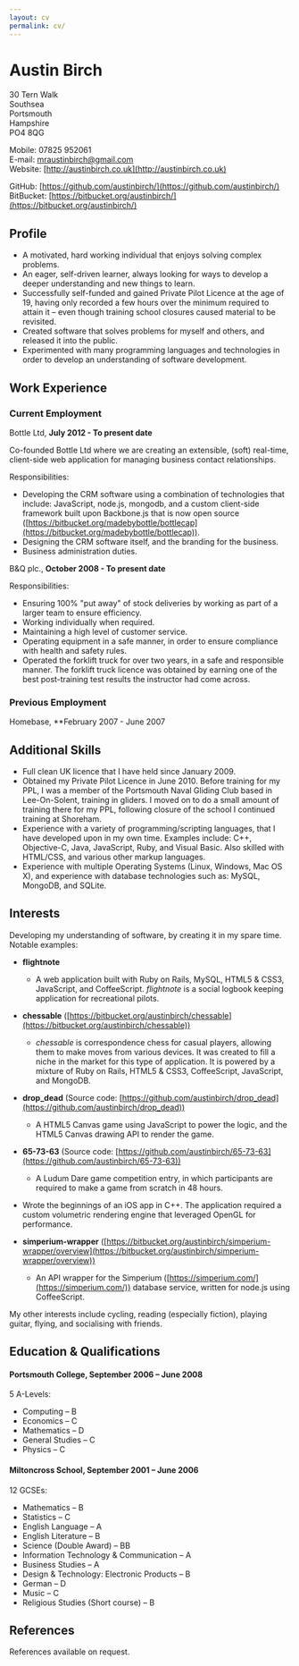 ```yaml
---
layout: cv
permalink: cv/
---
```

# Austin Birch

30 Tern Walk  
Southsea  
Portsmouth  
Hampshire  
PO4 8QG  

Mobile: 07825 952061  
E-mail: [mraustinbirch@gmail.com](mailto:mraustinbirch@gmail.com)  
Website: [http://austinbirch.co.uk](http://austinbirch.co.uk)

GitHub: [https://github.com/austinbirch/](https://github.com/austinbirch/)  
BitBucket: [https://bitbucket.org/austinbirch/](https://bitbucket.org/austinbirch/)

## Profile

- A motivated, hard working individual that enjoys solving complex problems.
- An eager, self-driven learner, always looking for ways to develop a deeper
  understanding and new things to learn.
- Successfully self-funded and gained Private Pilot Licence at the age of 19,
  having only recorded a few hours over the minimum required to attain it – even
  though training school closures caused material to be revisited.
- Created software that solves problems for myself and others, and released it
  into the public.
- Experimented with many programming languages and technologies in order to
  develop an understanding of software development.

## Work Experience

### Current Employment

Bottle Ltd, **July 2012 - To present date**

Co-founded Bottle Ltd where we are creating an extensible, (soft) real-time,
client-side web application for managing business contact relationships.

Responsibilities:

- Developing the CRM software using a combination of technologies that include:
  JavaScript, node.js, mongodb, and a custom client-side framework built upon
  Backbone.js that is now open source
   ([https://bitbucket.org/madebybottle/bottlecap](https://bitbucket.org/madebybottle/bottlecap)).
- Designing the CRM software itself, and the branding for the business.
- Business administration duties.

B&Q plc., **October 2008 - To present date**

Responsibilities:

- Ensuring 100% "put away" of stock deliveries by working as part of a larger
  team to ensure efficiency.
- Working individually when required.
- Maintaining a high level of customer service.
- Operating equipment in a safe manner, in order to ensure compliance with
  health and safety rules.
- Operated the forklift truck for over two years, in a safe and responsible
  manner. The forklift truck licence was obtained by earning one of the best
  post-training test results the instructor had come across.

### Previous Employment

Homebase, **February 2007 - June 2007

<div class="page-break"></div>

## Additional Skills

- Full clean UK licence that I have held since January 2009.
- Obtained my Private Pilot Licence in June 2010. Before training for my PPL,
  I was a member of the Portsmouth Naval Gliding Club based in Lee-On-Solent,
  training in gliders. I moved on to do a small amount of training there for my
  PPL, following closure of the school I continued training at Shoreham.
- Experience with a variety of programming/scripting languages, that I have
  developed upon in my own time. Examples include: C++, Objective-C, Java,
  JavaScript, Ruby, and Visual Basic. Also skilled with HTML/CSS, and various
  other markup languages.
- Experience with multiple Operating Systems (Linux, Windows, Mac OS X), and
  experience with database technologies such as: MySQL, MongoDB, and SQLite.


## Interests

Developing my understanding of software, by creating it in my spare time.  
Notable examples:

- **flightnote**
  - A web application built with Ruby on Rails, MySQL, HTML5 & CSS3,
  JavaScript, and CoffeeScript. _flightnote_ is a social logbook keeping
  application for recreational pilots.

- **chessable** ([https://bitbucket.org/austinbirch/chessable](https://bitbucket.org/austinbirch/chessable))
  - _chessable_ is correspondence chess for casual players, allowing them to
  make moves from various devices. It was created to fill a niche in the
  market for this type of application. It is powered by a mixture of Ruby on
  Rails, HTML5 & CSS3, CoffeeScript, JavaScript, and MongoDB.

- **drop\_dead** (Source code:
  [https://github.com/austinbirch/drop_dead](https://github.com/austinbirch/drop_dead))
  - A HTML5 Canvas game using JavaScript to power the logic, and the HTML5
  Canvas drawing API to render the game.

- **65-73-63** (Source code:
  [https://github.com/austinbirch/65-73-63](https://github.com/austinbirch/65-73-63))
  - A Ludum Dare game competition entry, in which participants are required to
  make a game from scratch in 48 hours.

- Wrote the beginnings of an iOS app in C++. The application required a custom 
  volumetric rendering engine that leveraged OpenGL for performance.

- **simperium-wrapper** ([https://bitbucket.org/austinbirch/simperium-wrapper/overview](https://bitbucket.org/austinbirch/simperium-wrapper/overview))
  - An API wrapper for the Simperium 
    ([https://simperium.com/](https://simperium.com/)) database service,
    written for node.js using CoffeeScript.

My other interests include cycling, reading (especially fiction), playing
guitar, flying, and socialising with friends.

## Education & Qualifications

#### Portsmouth College, September 2006 – June 2008

5 A-Levels:

- Computing – B
- Economics – C
- Mathematics – D
- General Studies – C
- Physics – C

<div class="page-break"></div>

#### Miltoncross School, September 2001 – June 2006

12 GCSEs:

- Mathematics – B
- Statistics – C
- English Language – A
- English Literature – B
- Science (Double Award) – BB
- Information Technology & Communication – A
- Business Studies – A
- Design & Technology: Electronic Products – B
- German – D
- Music – C
- Religious Studies (Short course) – B

## References

References available on request.
